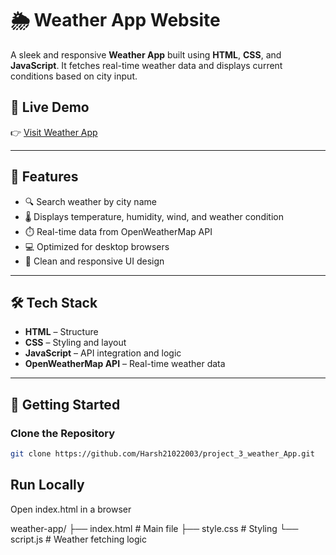 # 🌦️ Weather App Website

A sleek and responsive **Weather App** built using **HTML**, **CSS**, and **JavaScript**. It fetches real-time weather data and displays current conditions based on city input.

## 🔗 Live Demo

👉 [Visit Weather App](https://weatherdekhona.netlify.app)

---

## 📌 Features

- 🔍 Search weather by city name  
- 🌡️ Displays temperature, humidity, wind, and weather condition  
- ⏱️ Real-time data from OpenWeatherMap API  
- 💻 Optimized for desktop browsers  
- 🎨 Clean and responsive UI design  

---

## 🛠️ Tech Stack

- **HTML** – Structure  
- **CSS** – Styling and layout  
- **JavaScript** – API integration and logic  
- **OpenWeatherMap API** – Real-time weather data  

---

## 🚀 Getting Started

### Clone the Repository

```bash
git clone https://github.com/Harsh21022003/project_3_weather_App.git

```
## Run Locally
Open index.html in a browser


weather-app/
├── index.html        # Main file
├── style.css         # Styling
└── script.js         # Weather fetching logic

